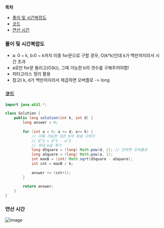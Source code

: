 **목차**
- [풀이 및 시간복잡도](#풀이-및-시간복잡도)
- [코드](#코드)
- [연산 시간](#연산-시간)


### 풀이 및 시간복잡도
- a: 0 ~ k, b:0 ~ k까지 이중 for문으로 구할 경우, O(k*k)인데 k가 백만까지라서 시간 초과
- a로만 for문 돌리고(O(k)), 그때 가능한 b의 갯수를 구해주어야함!
- 피타고라스 정리 활용
- 참고) k, d가 백만까지라서 제곱하면 오버플로 -> long


### 코드

```java
import java.util.*;

class Solution {
    public long solution(int k, int d) {
        long answer = 0;
        
        for (int a = 0; a <= d; a+= k) {
            // 이때 가능한 모든 b의 좌표 구하기
            // b^2 = d^2 - a^2
            // 최대 b값 찾기
            long dSquare = (long) Math.pow(d, 2); // 안하면 오버플로
            long aSquare = (long) Math.pow(a, 2);
            int maxB = (int) Math.sqrt(dSquare - aSquare);
            int cnt = maxB / k;
            
            answer += (cnt+1);
        }
        
        return answer;
    }
}
```

### 연산 시간

![image](https://github.com/Morning-Algorithm-Study-2023/Algorithm/assets/77563814/dab7bcf3-deac-4ee7-a819-b8280fa8dcc8)
